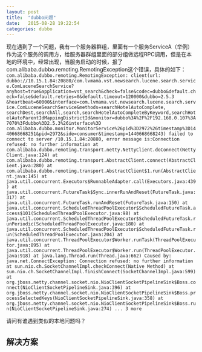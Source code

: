 ```yaml
---
layout: post
title:  "dubbo问题"
date:   2015-08-28 19:22:54
categories: dubbo
---
```

现在遇到了一个问题，我有一个服务器群组，里面有一个服务ServiceA（举例）作为这个服务的调用方，给服务器群组里面的部分组做远程RPC调用，但是在本地的环境中，经常出现，当服务启动的时候，报了com.alibaba.dubbo.remoting.RemotingException这个错误，具体的如下：
	```	com.alibaba.dubbo.remoting.RemotingException: client(url: dubbo://10.15.1.84:20880/com.lvmama.vst.newsearch.lucene.search.service.ComLuceneSearchService?anyhost=true&application=vst_search&check=false&codec=dubbo&default.check=false&default.retries=0&default.timeout=120000&dubbo=2.5.3
	&heartbeat=60000&interface=com.lvmama.vst.newsearch.lucene.search.service.ComLuceneSearchService&methods=searchHotelAutoComplete,
	searchDest,searchAll,search,searchHotelAutoCompleteByKeyword,searchHotelAutoParentIdMappingDistrictId&monitor=dubbo%3A%2F%2F192.168.0.107%3A7070%3Fdubbo%3D2.5.3%26interface%3D
	com.alibaba.dubbo.monitor.MonitorService%26pid%3D2972%26timestamp%3D1440668668251&pid=2972&side=consumer&timestamp=1440668668243) failed to connect to server /10.15.1.84:20880, error message is:Connection refused: no further information
		at com.alibaba.dubbo.remoting.transport.netty.NettyClient.doConnect(NettyClient.java:124)
		at com.alibaba.dubbo.remoting.transport.AbstractClient.connect(AbstractClient.java:280)
		at com.alibaba.dubbo.remoting.transport.AbstractClient$1.run(AbstractClient.java:145)
		at java.util.concurrent.Executors$RunnableAdapter.call(Executors.java:439)
		at java.util.concurrent.FutureTask$Sync.innerRunAndReset(FutureTask.java:317)
		at java.util.concurrent.FutureTask.runAndReset(FutureTask.java:150)
		at java.util.concurrent.ScheduledThreadPoolExecutor$ScheduledFutureTask.access$101(ScheduledThreadPoolExecutor.java:98)
		at java.util.concurrent.ScheduledThreadPoolExecutor$ScheduledFutureTask.runPeriodic(ScheduledThreadPoolExecutor.java:180)
		at java.util.concurrent.ScheduledThreadPoolExecutor$ScheduledFutureTask.run(ScheduledThreadPoolExecutor.java:204)
		at java.util.concurrent.ThreadPoolExecutor$Worker.runTask(ThreadPoolExecutor.java:895)
		at java.util.concurrent.ThreadPoolExecutor$Worker.run(ThreadPoolExecutor.java:918)
		at java.lang.Thread.run(Thread.java:662)
		Caused by: java.net.ConnectException: Connection refused: no further information
		at sun.nio.ch.SocketChannelImpl.checkConnect(Native Method)
		at sun.nio.ch.SocketChannelImpl.finishConnect(SocketChannelImpl.java:599)
		at org.jboss.netty.channel.socket.nio.NioClientSocketPipelineSink$Boss.connect(NioClientSocketPipelineSink.java:396)
		at org.jboss.netty.channel.socket.nio.NioClientSocketPipelineSink$Boss.processSelectedKeys(NioClientSocketPipelineSink.java:358)
		at org.jboss.netty.channel.socket.nio.NioClientSocketPipelineSink$Boss.run(NioClientSocketPipelineSink.java:274)
		... 3 more```

请问有谁遇到类似的本地问题吗？

解决方案
----
